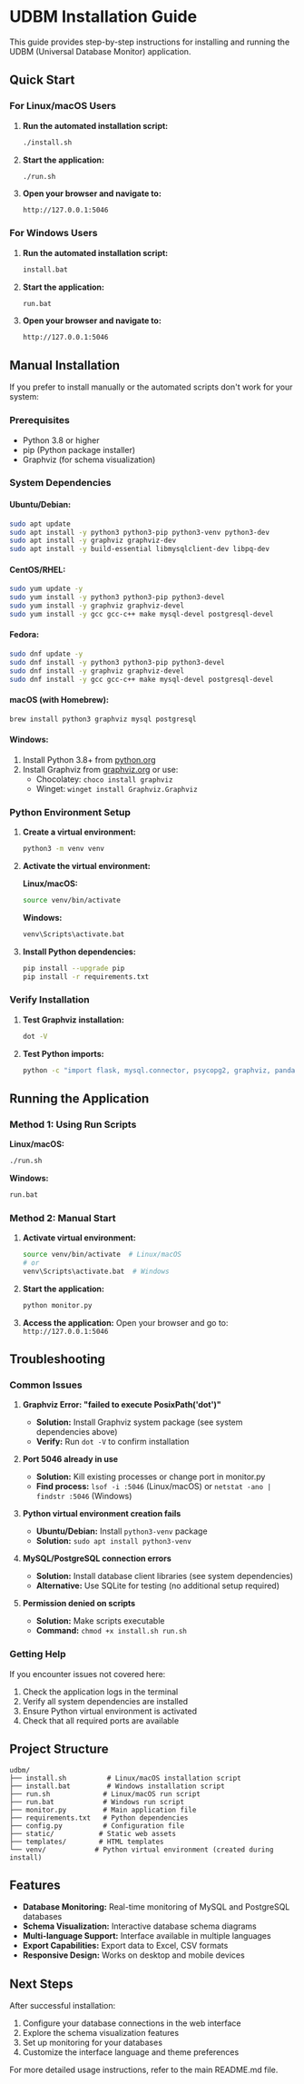 # UDBM Installation Guide

This guide provides step-by-step instructions for installing and running the UDBM (Universal Database Monitor) application.

## Quick Start

### For Linux/macOS Users

1. **Run the automated installation script:**
   ```bash
   ./install.sh
   ```

2. **Start the application:**
   ```bash
   ./run.sh
   ```

3. **Open your browser and navigate to:**
   ```
   http://127.0.0.1:5046
   ```

### For Windows Users

1. **Run the automated installation script:**
   ```cmd
   install.bat
   ```

2. **Start the application:**
   ```cmd
   run.bat
   ```

3. **Open your browser and navigate to:**
   ```
   http://127.0.0.1:5046
   ```

## Manual Installation

If you prefer to install manually or the automated scripts don't work for your system:

### Prerequisites

- Python 3.8 or higher
- pip (Python package installer)
- Graphviz (for schema visualization)

### System Dependencies

#### Ubuntu/Debian:
```bash
sudo apt update
sudo apt install -y python3 python3-pip python3-venv python3-dev
sudo apt install -y graphviz graphviz-dev
sudo apt install -y build-essential libmysqlclient-dev libpq-dev
```

#### CentOS/RHEL:
```bash
sudo yum update -y
sudo yum install -y python3 python3-pip python3-devel
sudo yum install -y graphviz graphviz-devel
sudo yum install -y gcc gcc-c++ make mysql-devel postgresql-devel
```

#### Fedora:
```bash
sudo dnf update -y
sudo dnf install -y python3 python3-pip python3-devel
sudo dnf install -y graphviz graphviz-devel
sudo dnf install -y gcc gcc-c++ make mysql-devel postgresql-devel
```

#### macOS (with Homebrew):
```bash
brew install python3 graphviz mysql postgresql
```

#### Windows:
1. Install Python 3.8+ from [python.org](https://python.org)
2. Install Graphviz from [graphviz.org](https://graphviz.org/download/) or use:
   - Chocolatey: `choco install graphviz`
   - Winget: `winget install Graphviz.Graphviz`

### Python Environment Setup

1. **Create a virtual environment:**
   ```bash
   python3 -m venv venv
   ```

2. **Activate the virtual environment:**
   
   **Linux/macOS:**
   ```bash
   source venv/bin/activate
   ```
   
   **Windows:**
   ```cmd
   venv\Scripts\activate.bat
   ```

3. **Install Python dependencies:**
   ```bash
   pip install --upgrade pip
   pip install -r requirements.txt
   ```

### Verify Installation

1. **Test Graphviz installation:**
   ```bash
   dot -V
   ```

2. **Test Python imports:**
   ```bash
   python -c "import flask, mysql.connector, psycopg2, graphviz, pandas, psutil; print('All dependencies imported successfully')"
   ```

## Running the Application

### Method 1: Using Run Scripts

**Linux/macOS:**
```bash
./run.sh
```

**Windows:**
```cmd
run.bat
```

### Method 2: Manual Start

1. **Activate virtual environment:**
   ```bash
   source venv/bin/activate  # Linux/macOS
   # or
   venv\Scripts\activate.bat  # Windows
   ```

2. **Start the application:**
   ```bash
   python monitor.py
   ```

3. **Access the application:**
   Open your browser and go to: `http://127.0.0.1:5046`

## Troubleshooting

### Common Issues

1. **Graphviz Error: "failed to execute PosixPath('dot')"**
   - **Solution:** Install Graphviz system package (see system dependencies above)
   - **Verify:** Run `dot -V` to confirm installation

2. **Port 5046 already in use**
   - **Solution:** Kill existing processes or change port in monitor.py
   - **Find process:** `lsof -i :5046` (Linux/macOS) or `netstat -ano | findstr :5046` (Windows)

3. **Python virtual environment creation fails**
   - **Ubuntu/Debian:** Install `python3-venv` package
   - **Solution:** `sudo apt install python3-venv`

4. **MySQL/PostgreSQL connection errors**
   - **Solution:** Install database client libraries (see system dependencies)
   - **Alternative:** Use SQLite for testing (no additional setup required)

5. **Permission denied on scripts**
   - **Solution:** Make scripts executable
   - **Command:** `chmod +x install.sh run.sh`

### Getting Help

If you encounter issues not covered here:

1. Check the application logs in the terminal
2. Verify all system dependencies are installed
3. Ensure Python virtual environment is activated
4. Check that all required ports are available

## Project Structure

```
udbm/
├── install.sh          # Linux/macOS installation script
├── install.bat         # Windows installation script
├── run.sh             # Linux/macOS run script
├── run.bat            # Windows run script
├── monitor.py         # Main application file
├── requirements.txt   # Python dependencies
├── config.py          # Configuration file
├── static/           # Static web assets
├── templates/        # HTML templates
└── venv/            # Python virtual environment (created during install)
```

## Features

- **Database Monitoring:** Real-time monitoring of MySQL and PostgreSQL databases
- **Schema Visualization:** Interactive database schema diagrams
- **Multi-language Support:** Interface available in multiple languages
- **Export Capabilities:** Export data to Excel, CSV formats
- **Responsive Design:** Works on desktop and mobile devices

## Next Steps

After successful installation:

1. Configure your database connections in the web interface
2. Explore the schema visualization features
3. Set up monitoring for your databases
4. Customize the interface language and theme preferences

For more detailed usage instructions, refer to the main README.md file.
